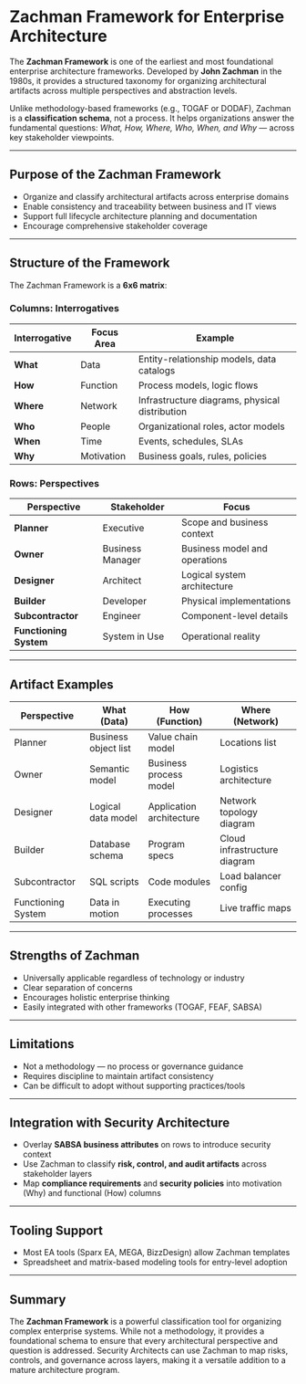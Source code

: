 # Zachman Framework for Enterprise Architecture

The **Zachman Framework** is one of the earliest and most foundational enterprise architecture frameworks. Developed by **John Zachman** in the 1980s, it provides a structured taxonomy for organizing architectural artifacts across multiple perspectives and abstraction levels.

Unlike methodology-based frameworks (e.g., TOGAF or DODAF), Zachman is a **classification schema**, not a process. It helps organizations answer the fundamental questions: *What, How, Where, Who, When, and Why* — across key stakeholder viewpoints.

---

## Purpose of the Zachman Framework

- Organize and classify architectural artifacts across enterprise domains
- Enable consistency and traceability between business and IT views
- Support full lifecycle architecture planning and documentation
- Encourage comprehensive stakeholder coverage

---

## Structure of the Framework

The Zachman Framework is a **6x6 matrix**:

### Columns: Interrogatives
| Interrogative | Focus Area | Example |
|---------------|------------|---------|
| **What** | Data | Entity-relationship models, data catalogs |
| **How** | Function | Process models, logic flows |
| **Where** | Network | Infrastructure diagrams, physical distribution |
| **Who** | People | Organizational roles, actor models |
| **When** | Time | Events, schedules, SLAs |
| **Why** | Motivation | Business goals, rules, policies |

### Rows: Perspectives
| Perspective | Stakeholder | Focus |
|-------------|-------------|-------|
| **Planner** | Executive | Scope and business context |
| **Owner** | Business Manager | Business model and operations |
| **Designer** | Architect | Logical system architecture |
| **Builder** | Developer | Physical implementations |
| **Subcontractor** | Engineer | Component-level details |
| **Functioning System** | System in Use | Operational reality |

---

## Artifact Examples

| Perspective | What (Data) | How (Function) | Where (Network) |
|-------------|-------------|----------------|------------------|
| Planner | Business object list | Value chain model | Locations list |
| Owner | Semantic model | Business process model | Logistics architecture |
| Designer | Logical data model | Application architecture | Network topology diagram |
| Builder | Database schema | Program specs | Cloud infrastructure diagram |
| Subcontractor | SQL scripts | Code modules | Load balancer config |
| Functioning System | Data in motion | Executing processes | Live traffic maps |

---

## Strengths of Zachman

- Universally applicable regardless of technology or industry
- Clear separation of concerns
- Encourages holistic enterprise thinking
- Easily integrated with other frameworks (TOGAF, FEAF, SABSA)

---

## Limitations

- Not a methodology — no process or governance guidance
- Requires discipline to maintain artifact consistency
- Can be difficult to adopt without supporting practices/tools

---

## Integration with Security Architecture

- Overlay **SABSA business attributes** on rows to introduce security context
- Use Zachman to classify **risk, control, and audit artifacts** across stakeholder layers
- Map **compliance requirements** and **security policies** into motivation (Why) and functional (How) columns

---

## Tooling Support

- Most EA tools (Sparx EA, MEGA, BizzDesign) allow Zachman templates
- Spreadsheet and matrix-based modeling tools for entry-level adoption

---

## Summary

The **Zachman Framework** is a powerful classification tool for organizing complex enterprise systems. While not a methodology, it provides a foundational schema to ensure that every architectural perspective and question is addressed. Security Architects can use Zachman to map risks, controls, and governance across layers, making it a versatile addition to a mature architecture program.